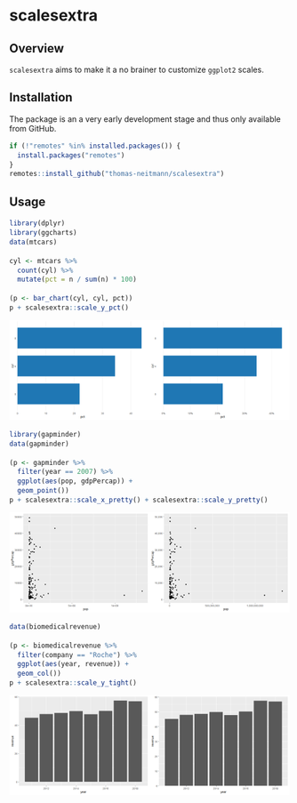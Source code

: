 scalesextra
================

Overview
--------

`scalesextra` aims to make it a no brainer to customize `ggplot2` scales.

Installation
------------

The package is an a very early development stage and thus only available from GitHub.

``` r
if (!"remotes" %in% installed.packages()) {
  install.packages("remotes")
}
remotes::install_github("thomas-neitmann/scalesextra")
```

Usage
-----

``` r
library(dplyr)
library(ggcharts)
data(mtcars)

cyl <- mtcars %>%
  count(cyl) %>%
  mutate(pct = n / sum(n) * 100)

(p <- bar_chart(cyl, cyl, pct))
p + scalesextra::scale_y_pct()
```

<img src="README_files/figure-markdown_github/scale_pct-1.png" width="50%" /><img src="README_files/figure-markdown_github/scale_pct-2.png" width="50%" />

``` r
library(gapminder)
data(gapminder)

(p <- gapminder %>%
  filter(year == 2007) %>%
  ggplot(aes(pop, gdpPercap)) +
  geom_point())
p + scalesextra::scale_x_pretty() + scalesextra::scale_y_pretty()
```

<img src="README_files/figure-markdown_github/scale_pretty-1.png" width="50%" /><img src="README_files/figure-markdown_github/scale_pretty-2.png" width="50%" />

``` r
data(biomedicalrevenue)

(p <- biomedicalrevenue %>%
  filter(company == "Roche") %>%
  ggplot(aes(year, revenue)) +
  geom_col())
p + scalesextra::scale_y_tight()
```

<img src="README_files/figure-markdown_github/scale_tight-1.png" width="50%" /><img src="README_files/figure-markdown_github/scale_tight-2.png" width="50%" />
